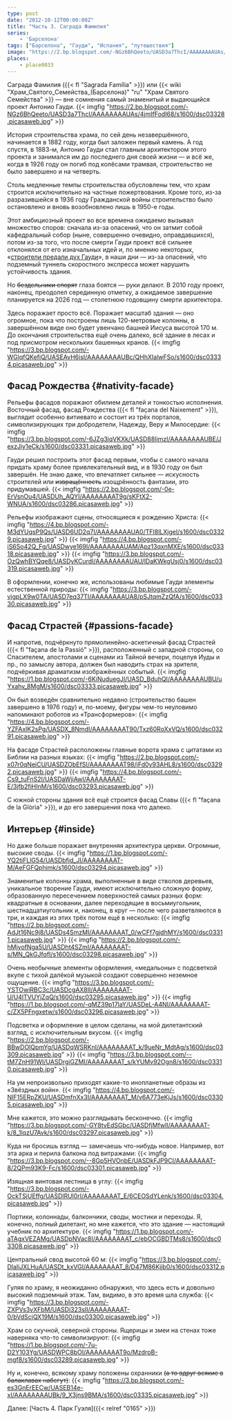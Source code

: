 ```yaml
---
type: post
date: "2012-10-12T00:00:00Z"
title: "Часть 3. Саграда Фамилия"
series:
    - 'Барселона'
tags: ["Барселона", "Гауди", "Испания", "путешествия"]
image: "https://2.bp.blogspot.com/-NGz6BhQeeto/UASD3a7ThcI/AAAAAAAAUAs/4jmIfFodI68/s1600/dsc03328.picasaweb.jpg"
places:
    - place0033
---
```


Саграда Фамилия ({{< fl "Sagrada Família" >}}) или {{< wiki "Храм_Святого_Семейства_(Барселона)" "ru" "Храм Святого Семейства" >}} — вне сомнения самый знаменитый и выдающийся проект Антонио Гауди.
{{< imgfig "https://2.bp.blogspot.com/-NGz6BhQeeto/UASD3a7ThcI/AAAAAAAAUAs/4jmIfFodI68/s1600/dsc03328.picasaweb.jpg" >}}

<!--more-->

История строительства храма, по сей день незавершённого, начинается в 1882 году, когда был заложен первый камень. А год спустя, в 1883-м, Антонио Гауди стал главным архитектором этого проекта и занимался им до последнего дня своей жизни — и всё же, когда в 1926 году он погиб под колёсами трамвая, строительство не было завершено и на четверть.

Столь медленные темпы строительства обусловлены тем, что храм строится исключительно на частные пожертвования. Кроме того, из-за разразившейся в 1936 году Гражданской войны строительство было остановлено и вновь возобновлено лишь в 1950-е годы.

Этот амбициозный проект во все времена ожидаемо вызывал множество споров: сначала из-за опасений, что он затмит собой кафедральный собор (ныне, совершенно очевидно, оправдавшихся), потом из-за того, что после смерти Гауди проект всё сильнее отклонялся от его изначальных идей и, по мнению некоторых, «[строители предали дух Гауди](http://lenta.ru/news/2008/12/05/gaudi/)», в наши дни — из-за опасений, что подземный туннель скоростного экспресса может нарушить устойчивость здания.

Но ~~бездельники спорят~~ глаза боятся — руки делают. В 2010 году проект, наконец, преодолел серединную отметку, а ожидаемое завершение планируется на 2026 год — столетнюю годовщину смерти архитектора.

Здесь поражает просто всё. Поражает масштаб здания — оно огромное, пока что построены лишь 120-метровые колонны, в завершённом виде оно будет увенчано башней Иисуса высотой 170 м. До окончания строительства ещё очень далеко, всё здание в лесах и под присмотром нескольких башенных кранов.
{{< imgfig "https://3.bp.blogspot.com/-WGlqfQKefiQ/UASEAvH6isI/AAAAAAAAUBc/QHhXIalwFSo/s1600/dsc03334.picasaweb.jpg" >}}

## Фасад Рождества {#nativity-facade}

Рельефы фасадов поражают обилием деталей и тонкостью исполнения. Восточный фасад, фасад Рождества ({{< fl "façana del Naixement" >}}), выглядит особенно витиевато и состоит из трёх порталов, символизирующих три добродетели, Надежду, Веру и Милосердие:
{{< imgfig "https://3.bp.blogspot.com/-6JZg3iqVKXk/UASD88IimzI/AAAAAAAAUBE/JexzJiy1eCk/s1600/dsc03331.picasaweb.jpg" >}}

Гауди решил построить этот фасад первым, чтобы с самого начала придать храму более привлекательный вид, и в 1930 году он был завершён. Не знаю даже, что впечатляет сильнее — искусность строителей или ~~извращённость~~ изощрённость фантазии, это придумавшей.
{{< imgfig "https://2.bp.blogspot.com/-0e-ErVsnOu4/UASDUh_AQYI/AAAAAAAAT9g/sKFtX2-WNUA/s1600/dsc03286.picasaweb.jpg" >}}

Рельефы изображают сцены, относящиеся к рождению Христа:
{{< imgfig "https://4.bp.blogspot.com/-M3dYUqsP9Qs/UASD6UD2q7I/AAAAAAAAUA0/TFI8lLXjgeI/s1600/dsc03329.picasaweb.jpg" >}}
{{< imgfig "https://4.bp.blogspot.com/-iS6So42Q_Fg/UASDwye169I/AAAAAAAAUAM/Apz13qxnMXE/s1600/dsc03318.picasaweb.jpg" >}}
{{< imgfig "https://3.bp.blogspot.com/-OzQwhBYQqe8/UASDyKCurdI/AAAAAAAAUAU/lDaKWkgUsj0/s1600/dsc03319.picasaweb.jpg" >}}

В оформлении, конечно же, использованы любимые Гауди элементы естественной природы:
{{< imgfig "https://3.bp.blogspot.com/-vjgpLX9w0TA/UASD7eq37TI/AAAAAAAAUA8/pSJtqmZzQfA/s1600/dsc03330.picasaweb.jpg" >}}

## Фасад Страстей {#passions-facade}

И напротив, подчёркнуто прямолинейно-аскетичный фасад Страстей ({{< fl "façana de la Passió" >}}), расположенный с западной стороны, со Спасителем, апостолами и сценами из Тайной вечери, поцелуя Иуды и пр., по замыслу автора, должен был наводить страх на зрителя, подчёркивая драматизм изображённых событый.
{{< imgfig "https://1.bp.blogspot.com/-6KiNuduegJI/UASD_BduhQI/AAAAAAAAUBU/uYxahv_8MgM/s1600/dsc03333.picasaweb.jpg" >}}

Он был возведён сравнительно недавно (строительство башен завершено в 1976 году) и, по-моему, фигуры чем-то неуловимо напоминают роботов из «Трансформеров»:
{{< imgfig "https://4.bp.blogspot.com/-YZFAxIK2sPg/UASDX_8NmdI/AAAAAAAAT90/Txz60RoXxVQ/s1600/dsc03291.picasaweb.jpg" >}}

На фасаде Страстей расположены главные ворота храма с цитатами из Библии на разных языках:
{{< imgfig "https://2.bp.blogspot.com/-x07r0qNeiCU/UASDZObEfSI/AAAAAAAAT98/jFd0y93AHL8/s1600/dsc03292.picasaweb.jpg" >}}
{{< imgfig "https://4.bp.blogspot.com/-Cs9_tuFnS2I/UASDaWjiAwI/AAAAAAAAT-E/3jfb2fiHInM/s1600/dsc03293.picasaweb.jpg" >}}

С южной стороны здания всё ещё строится фасад Славы ({{< fl "façana de la Glòria" >}}), и до его завершения пока что далеко.

## Интерьер {#inside}

Но даже больше поражает внутренняя архитектура церкви. Огромные, высокие своды.
{{< imgfig "https://1.bp.blogspot.com/-YQ2tiFLlG54/UASDbfjd_JI/AAAAAAAAT-M/AeFGFQphimk/s1600/dsc03294.picasaweb.jpg" >}}

Знаменитые колонны храма, выполненные в виде стволов деревьев, уникальное творение Гауди, имеют исключительно сложную форму, образованную пересечением поверхностей самых разных форм: квадратные в основании, далее переходящие в восьмиугольник, шестнадцатиугольник и, наконец, в круг — после чего разветвляются в три, и каждая из этих трёх потом ещё в несколько:
{{< imgfig "https://2.bp.blogspot.com/-AdJt16Nc9j8/UASDs4SmzMI/AAAAAAAAT_0/wCFf7gjdhMY/s1600/dsc03311.picasaweb.jpg" >}}
{{< imgfig "https://2.bp.blogspot.com/-hMjyofNga5U/UASDht4SZmI/AAAAAAAAT-s/MN_QkGJfqfI/s1600/dsc03298.picasaweb.jpg" >}}

Очень необычные элементы оформления, «медальоны» с подсветкой вкупе с тихой далёкой музыкой создают совершенно неземное ощущение.
{{< imgfig "https://3.bp.blogspot.com/-YSTOwiRBC3c/UASDcgAX8II/AAAAAAAAT-U/U4lTVUYjZqQ/s1600/dsc03295.picasaweb.jpg" >}}
{{< imgfig "https://1.bp.blogspot.com/-qMZ39p17laY/UASDeL-A4NI/AAAAAAAAT-c/ZX5PFngxetw/s1600/dsc03296.picasaweb.jpg" >}}

Подсветка и оформление в целом сделаны, на мой дилетантский взгляд, с исключительным вкусом.
{{< imgfig "https://2.bp.blogspot.com/-BBwDOlQpmYg/UASDqWSRKnI/AAAAAAAAT_k/9ueNr_MdtAg/s1600/dsc03309.picasaweb.jpg" >}}
{{< imgfig "https://3.bp.blogspot.com/--tM7ZnH91WI/UASDrgiGZMI/AAAAAAAAT_s/kYUMv92Ogn8/s1600/dsc03310.picasaweb.jpg" >}}

На ум непроизвольно приходят какие-то инопланетные образы из «Звёздных войн».
{{< imgfig "https://4.bp.blogspot.com/-NIF15ERpZKU/UASDmfnXx3I/AAAAAAAAT_M/v6A773eKjJs/s1600/dsc03305.picasaweb.jpg" >}}

Мне кажется, это можно разглядывать бесконечно.
{{< imgfig "https://3.bp.blogspot.com/-GY8tvEdSGbc/UASDfjMfwlI/AAAAAAAAT-k/8_1lqzU7Avk/s1600/dsc03297.picasaweb.jpg" >}}

Куда ни бросишь взгляд — замечаешь что-нибудь новое. Например, вот эта арка и перила балкона под витражами:
{{< imgfig "https://3.bp.blogspot.com/--8Gp5HVOnbE/UASDkFJP9CI/AAAAAAAAT-8/2QPm93K9-Fc/s1600/dsc03301.picasaweb.jpg" >}}

Изящная винтовая лестница в углу:
{{< imgfig "https://3.bp.blogspot.com/-OckTSjUEffg/UASDlRUl0rI/AAAAAAAAT_E/6CEOSdYLenk/s1600/dsc03304.picasaweb.jpg" >}}

Портики, колоннады, балкончики, своды, мостики и переходы. Я, конечно, полный дилетант, но мне кажется, что это здание — настоящий учебник по архитектуре.
{{< imgfig "https://1.bp.blogspot.com/-aTAgxVEZAMg/UASDpNVac8I/AAAAAAAAT_c/ebOCGBDTMs8/s1600/dsc03308.picasaweb.jpg" >}}

Центральный свод высотой 60 м:
{{< imgfig "https://3.bp.blogspot.com/-DlaIiJXLHuA/UASDt_kxVGI/AAAAAAAAT_8/D47M86Kjjb0/s1600/dsc03312.picasaweb.jpg" >}}

Гуляя по храму, я неожиданно обнаружил, что здесь есть и довольно высокий подземный этаж. Там, видимо, в это время шла служба:
{{< imgfig "https://3.bp.blogspot.com/-ZXPVs3vXFbM/UASDi323sII/AAAAAAAAT-0/bVdScjQX19M/s1600/dsc03300.picasaweb.jpg" >}}

Храм со скучной, северной стороны. Ящерицы и змеи на стенах тоже наверняка что-то символизируют:
{{< imgfig "https://1.bp.blogspot.com/-7u-D2Y103Yg/UASDWPC8bOI/AAAAAAAAT9o/MzdrpB-mgf8/s1600/dsc03289.picasaweb.jpg" >}}

Ну и, конечно, всякому храму положены охранники ~~(а то вдруг всякие в балаклавах набегут)~~:
{{< imgfig "https://3.bp.blogspot.com/-es3GnErEECw/UASEB14e-xI/AAAAAAAAUBk/9_X3jns9BMA/s1600/dsc03335.picasaweb.jpg" >}}

Далее: [Часть 4. Парк Гуэля]({{< relref "0165" >}})
